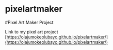 # pixelartmaker
#Pixel Art Maker Project


Link to my pixel art project [https://olajumokeolubayo.github.io/pixelartmaker/](https://olajumokeolubayo.github.io/pixelartmaker/)
